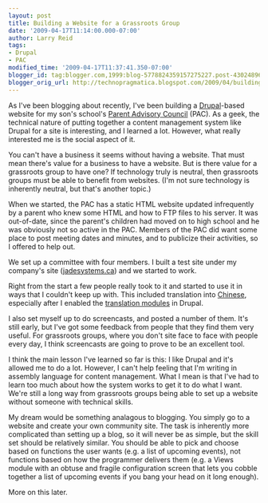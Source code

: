 ```yaml
---
layout: post
title: Building a Website for a Grassroots Group
date: '2009-04-17T11:14:00.000-07:00'
author: Larry Reid
tags:
- Drupal
- PAC
modified_time: '2009-04-17T11:37:41.350-07:00'
blogger_id: tag:blogger.com,1999:blog-5778824359157275227.post-4302489605010279483
blogger_orig_url: http://technopragmatica.blogspot.com/2009/04/building-website-for-grassroots-group.html
---
```


As I've been blogging about recently, I've been building a
[Drupal][1]-based website for my son's school's [Parent Advisory
Council][2] (PAC). As a geek, the technical nature of putting together a
content management system like Drupal for a site is interesting, and I
learned a lot. However, what really interested me is the social aspect
of it.  
  
You can't have a business it seems without having a website. That must
mean there's value for a business to have a website. But is there value
for a grassroots group to have one? If technology truly is neutral, then
grassroots groups must be able to benefit from websites. (I'm not sure
technology is inherently neutral, but that's another topic.)  
  
When we started, the PAC has a static HTML website updated infrequently
by a parent who knew some HTML and how to FTP files to his server. It
was out-of-date, since the parent's children had moved on to high school
and he was obviously not so active in the PAC. Members of the PAC did
want some place to post meeting dates and minutes, and to publicize
their activities, so I offered to help out.  
  
We set up a committee with four members. I built a test site under my
company's site ([jadesystems.ca][3]) and we started to work.  
  
Right from the start a few people really took to it and started to use
it in ways that I couldn't keep up with. This included translation into
[Chinese][4], especially after I enabled the [translation modules][5] in
Drupal.  
  
I also set myself up to do screencasts, and posted a number of them.
It's still early, but I've got some feedback from people that they find
them very useful. For grassroots groups, where you don't site face to
face with people every day, I think screencasts are going to prove to be
an excellent tool.  
  
I think the main lesson I've learned so far is this: I like Drupal and
it's allowed me to do a lot. However, I can't help feeling that I'm
writing in assembly language for content management. What I mean is that
I've had to learn too much about how the system works to get it to do
what I want. We're still a long way from grassroots groups being able to
set up a website without someone with technical skills.  
  
My dream would be something analagous to blogging. You simply go to a
website and create your own community site. The task is inherently more
complicated than setting up a blog, so it will never be as simple, but
the skill set should be relatively similar. You should be able to pick
and choose based on functions the user wants (e.g. a list of upcoming
events), not functions based on how the programmer delivers them (e.g. a
Views module with an obtuse and fragile configuration screen that lets
you cobble together a list of upcoming events if you bang your head on
it long enough).  
  
More on this later.



[1]: http://drupal.org
[2]: http://hastingspac.ca
[3]: http://jadesystems.ca
[4]: http://hastingspac.ca/zh-hant
[5]: http://drupal.org/project/i18n
